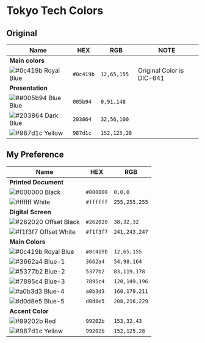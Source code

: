 # Tokyo Tech Colors

## Original

| Name | HEX | RGB | NOTE|
| ---- | --- | --- | --- |
| **Main colors** | | |  
|![#0c419b](https://via.placeholder.com/15/0c419b/0c419b.png) Royal Blue     | `#0c419b` | `12,65,155`| Original Color is DIC-641|
| **Presentation**|
|![#![#005b94](https://via.placeholder.com/15/005b94/005b94.png) Blue](https://via.placeholder.com/15/005b94/005b94.png) Blue|`005b94`|`0,91,148`||
|![#203864](https://via.placeholder.com/15/203864/203864.png) Dark Blue|`203864`|`32,56,100`||
|![#987d1c](https://via.placeholder.com/15/987d1c/987d1c.png) Yellow|`987d1c`|`152,125,28`||

## My Preference

| Name | HEX | RGB |
| ---- | --- | --- |
| **Printed Document**|
![#000000](https://via.placeholder.com/15/000000/000000.png) Black|`#000000`|`0,0,0`|
|![#ffffff](https://via.placeholder.com/15/ffffff/ffffff.png) White| `#ffffff`| `255,255,255`|
| **Digital Screen**|
![#262020](https://via.placeholder.com/15/262020/262020.png) Offset Black|`#262020`|`38,32,32`|
|![#f1f3f7](https://via.placeholder.com/15/f1f3f7/f1f3f7.png) Offset White| `#f1f3f7`| `241,243,247`|
| **Main Colors**|
|![#0c419b](https://via.placeholder.com/15/0c419b/0c419b.png) Royal Blue| `#0c419b` | `12,65,155`|
|![#3662a4](https://via.placeholder.com/15/3662a4/3662a4.png) Blue-1|`3662a4`|`54,98,164`|
|![#5377b2](https://via.placeholder.com/15/5377b2/5377b2.png) Blue-2|`5377b2`|`83,119,178`|
|![#7895c4](https://via.placeholder.com/15/7895c4/7895c4.png) Blue-3|`7895c4`|`120,149,196`|
|![#a0b3d3](https://via.placeholder.com/15/a0b3d3/a0b3d3.png) Blue-4|`a0b3d3`|`160,179,211`|
|![#d0d8e5](https://via.placeholder.com/15/d0d8e5/d0d8e5.png) Blue-5|`d0d8e5`|`208,216,229`|
| **Accent Color**|
|![#99202b](https://via.placeholder.com/15/99202b/99202b.png) Red|`99202b`|`153,32,43`|
|![#987d1c](https://via.placeholder.com/15/987d1c/987d1c.png) Yellow|`99202b`|`152,125,28`|
